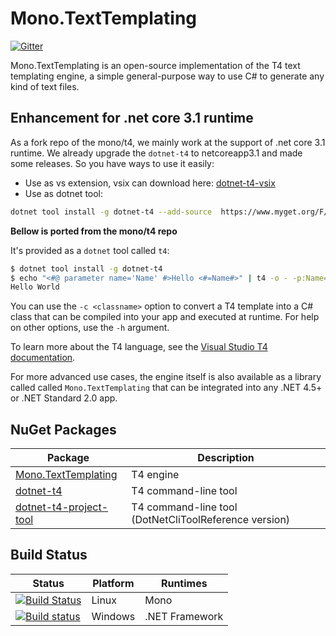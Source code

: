 # Mono.TextTemplating

[![Gitter](https://badges.gitter.im/mono/t4.svg)](https://gitter.im/mono/t4?utm_source=badge&utm_medium=badge&utm_campaign=pr-badge)

Mono.TextTemplating is an open-source implementation of the T4 text templating engine, a simple general-purpose way to use C# to generate any kind of text files.

## Enhancement for .net core 3.1 runtime

As a fork repo of the mono/t4, we mainly work at the support of .net core 3.1 runtime. We already upgrade the `dotnet-t4` to netcoreapp3.1 and made some releases. So you have ways to use it easily:

- Use as vs extension, vsix can download here: [dotnet-t4-vsix](https://marketplace.visualstudio.com/items?itemName=Snakorse.snakorse-dotnet-t4)
- Use as dotnet tool:

```bash
dotnet tool install -g dotnet-t4 --add-source  https://www.myget.org/F/snakorse/api/v3/index.json --version 2.2.0-preview-0025-g48b4249552
```


**Bellow is ported from the mono/t4 repo**

It's provided as a `dotnet` tool called `t4`:

```bash
$ dotnet tool install -g dotnet-t4
$ echo "<#@ parameter name='Name' #>Hello <#=Name#>" | t4 -o - -p:Name=World
Hello World
```

You can use the `-c <classname>` option to convert a T4 template into a C# class that can be compiled into your app and executed at runtime. For help on other options, use the `-h` argument.

To learn more about the T4 language, see the [Visual Studio T4 documentation]( https://docs.microsoft.com/en-us/visualstudio/modeling/code-generation-and-t4-text-templates?view=vs-2017).

For more advanced use cases, the engine itself is also available as a library called called `Mono.TextTemplating` that can be integrated into any .NET 4.5+ or .NET Standard 2.0 app.

## NuGet Packages

Package | Description
--- | ---
[Mono.TextTemplating](https://www.nuget.org/packages/Mono.TextTemplating) | T4 engine
[dotnet-t4](https://www.nuget.org/packages/dotnet-t4/) | T4 command-line tool
[dotnet-t4-project-tool](https://www.nuget.org/packages/dotnet-t4-project-tool/) | T4 command-line tool (DotNetCliToolReference version)

## Build Status

Status | Platform | Runtimes
--- | --- | ---
[![Build Status](https://travis-ci.org/mono/t4.svg?branch=master)](https://travis-ci.org/mono/t4) | Linux | Mono
[![Build status](https://ci.appveyor.com/api/projects/status/odtvq3m1aocccb5b?svg=true)](https://ci.appveyor.com/project/mhutch/t4) | Windows | .NET Framework
